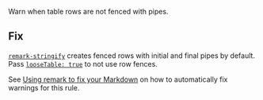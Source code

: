 Warn when table rows are not fenced with pipes.

  ## Fix

  [`remark-stringify`](https://github.com/remarkjs/remark/tree/HEAD/packages/remark-stringify)
  creates fenced rows with initial and final pipes by default.
  Pass
  [`looseTable: true`](https://github.com/remarkjs/remark/tree/HEAD/packages/remark-stringify#optionsloosetable)
  to not use row fences.

  See [Using remark to fix your Markdown](https://github.com/remarkjs/remark-lint#using-remark-to-fix-your-markdown)
  on how to automatically fix warnings for this rule.